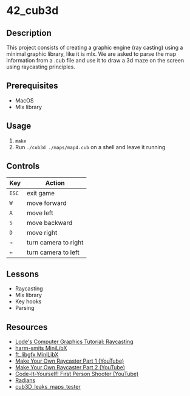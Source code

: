 # 42_cub3d



## Description
This project consists of creating a graphic engine (ray casting) using a minimal graphic library, like it is mlx. We are asked to parse the map information from a .cub file and use it to draw a 3d maze on the screen using raycasting principles.

## Prerequisites
- MacOS
- Mlx library

## Usage
1. `make`
2. Run `./cub3d ./maps/map4.cub` on a shell and leave it running

## Controls
| Key   | Action |
| ------------ | ------------ |
| `ESC` | exit game |
| `W` | move forward |
| `A` | move left |
| `S` | move backward |
| `D` | move right |
| `→` | turn camera to right |
| `←` | turn camera to left |

## Lessons
- Raycasting
- Mlx library
- Key hooks
- Parsing

## Resources
- [Lode's Computer Graphics Tutorial: Raycasting](https://lodev.org/cgtutor/raycasting.html "Lode's Computer Graphics Tutorial: Raycasting")
- [harm-smits MiniLibX](https://harm-smits.github.io/42docs/libs/minilibx "harm-smits MiniLibX")
- [ft_libgfx MiniLibX](https://qst0.github.io/ft_libgfx/man_mlx_loop.html "ft_libgfx MiniLibX")
- [Make Your Own Raycaster Part 1 (YouTube)](https://www.youtube.com/watch?v=gYRrGTC7GtA&ab_channel=3DSage "Make Your Own Raycaster Part 1 (YouTube)")
- [Make Your Own Raycaster Part 2 (YouTube)](https://www.youtube.com/watch?v=PC1RaETIx3Y&ab_channel=3DSage "Make Your Own Raycaster Part 2 (YouTube)")
- [Code-It-Yourself! First Person Shooter (YouTube)](https://www.youtube.com/watch?v=xW8skO7MFYw&t=1612s&ab_channel=javidx9 "Code-It-Yourself! First Person Shooter (YouTube)")
- [Radians](https://www.mathsisfun.com/geometry/images/circle-unit-radians.gif "Radians")
- [cub3D_leaks_maps_tester](https://github.com/mlaraki/cub3D_leaks_maps_tester "cub3D_leaks_maps_tester")
